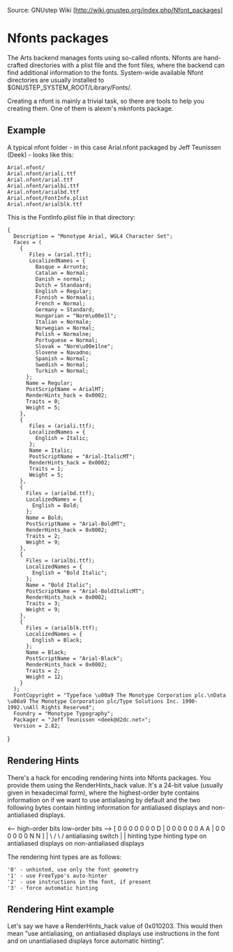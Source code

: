 Source: GNUstep Wiki [http://wiki.gnustep.org/index.php/Nfont_packages]

# Nfonts packages

The Arts backend manages fonts using so-called nfonts. Nfonts are hand-crafted directories with a plist file and the font files, where the backend can find additional information to the fonts. System-wide available Nfont directories are usually installed to $GNUSTEP_SYSTEM_ROOT/Library/Fonts/.

Creating a nfont is mainly a trivial task, so there are tools to help you creating them. One of them is alexm's mknfonts package.

## Example

A typical nfont folder - in this case Arial.nfont packaged by Jeff Teunissen (Deek) - looks like this:

    Arial.nfont/
    Arial.nfont/ariali.ttf
    Arial.nfont/arial.ttf
    Arial.nfont/arialbi.ttf
    Arial.nfont/arialbd.ttf
    Arial.nfont/FontInfo.plist
    Arial.nfont/arialblk.ttf

This is the FontInfo.plist file in that directory:

    {
      Description = "Monotype Arial, WGL4 Character Set";
      Faces = (
        {
           Files = (arial.ttf);
           LocalizedNames = {
             Basque = Arrunta;
             Catalan = Normal;
             Danish = normal;
             Dutch = Standaard;
             English = Regular;
             Finnish = Normaali;
             French = Normal;
             Germany = Standard;
             Hungarian = "Norm\u00e1l";
             Italian = Normale;
             Norwegian = Normal;
             Polish = Normalne;
             Portuguese = Normal;
             Slovak = "Norm\u00e1lne";
             Slovene = Navadno;
             Spanish = Normal;
             Swedish = Normal;
             Turkish = Normal;
          };
          Name = Regular;
          PostScriptName = ArialMT;
          RenderHints_hack = 0x0002;
          Traits = 0;
          Weight = 5;
        },
        {
           Files = (ariali.ttf);
           LocalizedNames = {
             English = Italic;
           };
           Name = Italic;
           PostScriptName = "Arial-ItalicMT";
           RenderHints_hack = 0x0002;
           Traits = 1;
           Weight = 5;
        },
        {
          Files = (arialbd.ttf);
          LocalizedNames = {
            English = Bold;
          };
          Name = Bold;
          PostScriptName = "Arial-BoldMT";
          RenderHints_hack = 0x0002;
          Traits = 2;
          Weight = 9;
        },
        {
          Files = (arialbi.ttf);
          LocalizedNames = {
            English = "Bold Italic";
          };
          Name = "Bold Italic";
          PostScriptName = "Arial-BoldItalicMT";
          RenderHints_hack = 0x0002;
          Traits = 3;
          Weight = 9;
        },
        {
          Files = (arialblk.ttf);
          LocalizedNames = {
            English = Black;
          };
          Name = Black;
          PostScriptName = "Arial-Black";
          RenderHints_hack = 0x0002;
          Traits = 2;
          Weight = 12;
        }
      );
      FontCopyright = "Typeface \u00a9 The Monotype Corporation plc.\nData \u00a9 The Monotype Corporation plc/Type Solutions Inc. 1990-1992.\nAll Rights Reserved";
      Foundry = "Monotype Typography";
      Packager = "Jeff Teunissen <deek@d2dc.net>";
      Version = 2.82;
  }

## Rendering Hints

There's a hack for encoding rendering hints into Nfonts packages. You provide them using the RenderHints_hack value. It's a 24-bit value (usually given in hexadecimal form), where the highest-order byte contains information on if we want to use antialiasing by default and the two following bytes contain hinting information for antialiased displays and non-antialiased displays.

<-- high-order bits                       low-order bits -->
[  0 0 0 0 0 0 0 D  |  0 0 0 0 0 0 A A  | 0 0 0 0 0 0 N N  ]
                 |                 \ /                \ /
      antialiasing switch           |                  |
                            hinting type           hinting type
                     on antialiased displays    on non-antialiased displays


The rendering hint types are as follows:

    '0' - unhinted, use only the font geometry
    '1' - use FreeType's auto-hinter
    '2' - use instructions in the font, if present
    '3' - force automatic hinting


## Rendering Hint example

Let's say we have a RenderHints_hack value of 0x010203. This would then mean "use antialiasing, on antialiased displays use instructions in the font and on unantialiased displays force automatic hinting".
